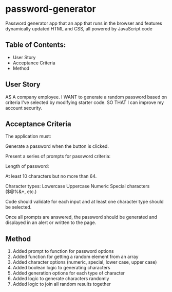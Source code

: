 # password-generator
Password generator app that an app that runs in the browser and features dynamically updated HTML and CSS, all powered by JavaScript code

## Table of Contents:
- User Story
- Acceptance Criteria
- Method

## User Story
AS A company employee. I WANT to generate a random password based on criteria I've selected by modifying starter code. SO THAT I can improve my account security.

## Acceptance Criteria
The application must:

Generate a password when the button is clicked.

Present a series of prompts for password criteria:

Length of password:

At least 10 characters but no more than 64.

Character types:
Lowercase
Uppercase
Numeric
Special characters ($@%&*, etc.)

Code should validate for each input and at least one character type should be selected.

Once all prompts are answered, the password should be generated and displayed in an alert or written to the page.

## Method

1. Added prompt to function for password options
2. Added function for getting a random element from an array
3. Added character options (numeric, special, lower case, upper case)
4. Added boolean logic to generating characters
5. Added generation options for each type of character
6. Added logic to generate characters randomly
7. Added logic to join all random results together
